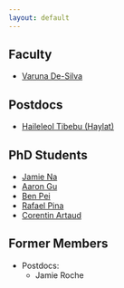 ```yaml
---
layout: default
---
```


## Faculty 
* [Varuna De-Silva](/pages/people/varuna.html)

## Postdocs
* [Haileleol Tibebu (Haylat)](/pages/people/haylat.html)

## PhD Students
* [Jamie Na](/pages/people/jamie.html)
* [Aaron Gu](/pages/people/aaron.html)
* [Ben Pei](/pages/people/ben.html)
* [Rafael Pina](/pages/people/rafael.html)
* [Corentin Artaud](/pages/people/corentin.html)

## Former Members
* Postdocs:
  * Jamie Roche
